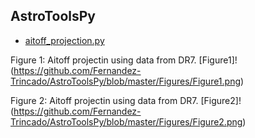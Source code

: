 AstroToolsPy
----



* [aitoff_projection.py](https://github.com/Fernandez-Trincado/AstroToolsPy/blob/master/aitoff_projection.py)

Figure 1: Aitoff projectin using data from DR7. 
[Figure1]!(https://github.com/Fernandez-Trincado/AstroToolsPy/blob/master/Figures/Figure1.png)

Figure 2: Aitoff projectin using data from DR7. 
[Figure2]!(https://github.com/Fernandez-Trincado/AstroToolsPy/blob/master/Figures/Figure2.png)

